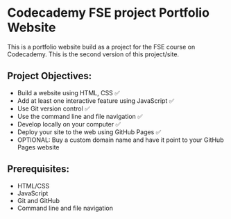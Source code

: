 # Codecademy FSE project Portfolio Website

This is a portfolio website build as a project for the FSE course on Codecademy. This is the second version of this project/site.

## Project Objectives:
 - Build a website using HTML, CSS :white_check_mark:
 - Add at least one interactive feature using JavaScript :white_check_mark:
 - Use Git version control :white_check_mark:
 - Use the command line and file navigation :white_check_mark:
 - Develop locally on your computer :white_check_mark:
 - Deploy your site to the web using GitHub Pages :white_check_mark:
 - OPTIONAL: Buy a custom domain name and have it point to your GitHub Pages website


## Prerequisites:
 - HTML/CSS 
 - JavaScript
 - Git and GitHub
 - Command line and file navigation


